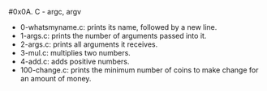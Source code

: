 #0x0A. C - argc, argv
* 0-whatsmyname.c: prints its name, followed by a new line.
* 1-args.c:  prints the number of arguments passed into it.
* 2-args.c: prints all arguments it receives.
* 3-mul.c: multiplies two numbers.
* 4-add.c:  adds positive numbers.
* 100-change.c: prints the minimum number of coins to make change for an amount of money.
